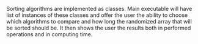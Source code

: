 Sorting algorithms are implemented as classes. Main executable will have list of instances of these classes and offer the user the ability to choose which algorithms to compare and how long the randomized array that will be sorted should be. It then shows the user the results both in performed operations and in computing time.